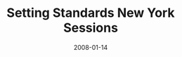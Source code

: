 ---
discogs_id: 10118252
discogs_master_id: 1163478
title: Setting Standards New York Sessions
artists: ['Keith Jarrett Trio']
date: 2008-01-14
genre: ['Jazz']
image: Setting Standards New York Sessions-10118252.jpg
label: ECM Records
country: Japan
video: https://www.youtube.com/watch?v=6jkq4pNRAY0
---